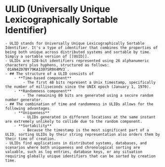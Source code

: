 # ULID (Universally Unique Lexicographically Sortable Identifier)
	- ULID stands for Universally Unique Lexicographically Sortable Identifier. It's a type of identifier that combines the properties of being both unique across distributed systems and sortable by time. Simply a sortable version of [[UUID]].
	- ULIDs are 128-bit identifiers represented using 26 alphanumeric characters plus hyphens, structured as follows: `01AN4Z07BY79KA1307SR9X4MV3`.
	- ## The structure of a ULID consists of
		- **Time-based component**
			- The first 48 bits represent a Unix timestamp, specifically the number of milliseconds since the UNIX epoch (January 1, 1970).
		- **Randomness component**
			- The remaining 80 bits are generated using a secure random number generator.
	- ## The combination of time and randomness in ULIDs allows for the following advantages
		- **Uniqueness**
			- ULIDs generated in different locations at the same instant are extremely unlikely to collide due to the random component.
		- **Sortability**
			- Because the timestamp is the most significant part of a ULID, sorting ULIDs by their string representation also orders them by their time of creation.
	- ULIDs find applications in distributed systems, databases, and scenarios where both uniqueness and chronological sorting are valuable, such as log entries, database keys, or any situation requiring globally unique identifiers that can be sorted by creation time.